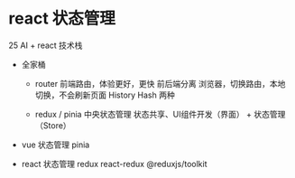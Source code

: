 # react 状态管理
25 AI + react 技术栈

- 全家桶
  - router 前端路由，体验更好，更快
    前后端分离 
    浏览器，切换路由，本地切换，不会刷新页面
    History Hash 两种

  - redux / pinia
    中央状态管理
    状态共享、UI组件开发（界面） +  状态管理（Store）

- vue 状态管理
  pinia
- react 状态管理
  redux
  react-redux
  @reduxjs/toolkit